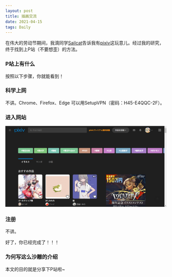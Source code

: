 ```yaml
---
layout: post
title: 插画交流
date: 2021-04-15
tags: Daily  
---
```


在伟大的劳动节期间，我滴同学[Sailcat](https://sailcat-code.github.io)告诉我有[pixiv](httip://www.pixiv.net)这玩意儿。经过我的研究，终于找到上P站（不要想歪）的方法。

### P站上有什么

按照以下步骤，你就能看到！

### 科学上网

不讲。Chrome、Firefox、Edge 可以用SetupVPN（密码：H45-E4QQC-2F）。

### 进入网站

[![pixiv](../images/posts/pixiv/pixiv.png)](https://www.pixiv.net)

### 注册

不讲。

好了，你已经完成了！！！

### 为何写这么沙雕的介绍

本文的目的就是分享下P站啦~